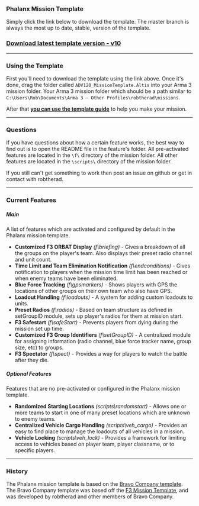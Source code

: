 ### Phalanx Mission Template

Simply click the link below to download the template. The master branch is always the most up to date, stable, version of the template. 

### [Download latest template version - v10](https://github.com/robtherad/A3_Phalanx_Mission_Template/archive/master.zip)

---

### Using the Template
First you'll need to download the template using the link above. Once it's done, drag the folder called `ADV120_MissionTemplate.Altis` into your Arma 3 mission folder. Your Arma 3 mission folder which should be a path similar to `C:\Users\Rob\Documents\Arma 3 - Other Profiles\robtherad\missions`. 

After that **[you can use the template guide](https://github.com/robtherad/A3_Phalanx_Mission_Template/wiki/Creating-a-Mission-with-the-Template)** to help you make your mission.

---

### Questions

If you have questions about how a certain feature works, the best way to find out is to open the README file in the feature's folder. All pre-activated features are located in the `\f\` directory of the mission folder. All other features are located in the `\scripts\` directory of the mission folder.

If you still can't get something to work then post an issue on github or get in contact with robtherad.

---

### Current Features

##### Main
A list of features which are activated and configured by default in the Phalanx mission template.
* **Customized F3 ORBAT Display** *(f\briefing)* - Gives a breakdown of all the groups on the player's team. Also displays their preset radio channel and unit count.
* **Time Limit and Team Elimination Notification** *(f\endconditions)* - Gives notification to players when the mission time limit has been reached or when enemy teams have been eliminated.
* **Blue Force Tracking** *(f\gpsmarkers)* - Shows players with GPS the locations of other groups on their own team who also have GPS.
* **Loadout Handling** *(f\loadouts)* - A system for adding custom loadouts to units.
* **Preset Radios** *(f\radios)* - Based on team structure as defined in setGroupID module, sets up player's radios for them at mission start.
* **F3 Safestart** *(f\safeStart)* - Prevents players from dying during the mission set up time.
* **Customized F3 Group Identifiers** *(f\setGroupID)* - A centralized module for assigning information (radio channel, blue force tracker name, group size, etc) to groups.
* **F3 Spectator** *(f\spect)* - Provides a way for players to watch the battle after they die.

##### Optional Features
Features that are no pre-activated or configured in the Phalanx mission template.
* **Randomized Starting Locations** *(scripts\randomstart)* - Allows one or more teams to start in one of many preset locations which are unknown to enemy teams.
* **Centralized Vehicle Cargo Handling** *(scripts\veh_cargo)* - Provides an easy to find place to manage the loadouts of all vehicles in a mission.
* **Vehicle Locking** *(scripts\veh_lock)* - Provides a framework for limiting access to vehicles based on player team, player classname, or to specific players.


---

### History

The Phalanx mission template is based on the [Bravo Company template](https://github.com/robtherad/BCArma). The Bravo Company template was based off the [F3 Mission Template](https://github.com/ferstaberinde/F3), and was developed by robtherad and other members of Bravo Company.

